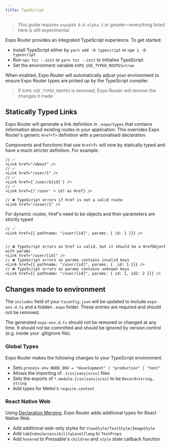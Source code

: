 ```yaml
---
title: TypeScript
---
```


> This guide requires `expo@49.0.0-alpha.3` or greater––everything listed here is still experimental.

Expo Router provides an integrated TypeScript experience. To get started:

- Install TypeScript either by `yarn add -D typescript` or `npm i -D typescript`
- Run `npx tsc --init` or `yarn tsc --init` to initialise TypeScript
- Set the environment variable `EXPO_USE_TYPED_ROUTES=true`

When enabled, Expo Router will automatically adjust your environment to ensure Expo Router types are picked up by the TypeScript compiler.

> If `EXPO_USE_TYPED_ROUTES` is removed, Expo Router will remove the changes it made

## Statically Typed Links

Expo Router will generate a link definition in `.expo/types` that contains information about existing routes in your application. This overrides Expo Router's generic `Href<T>` definition with a personalised declaration.

Components and functions that use `Href<T>` will now by statically typed and have a much stricter definition. For example:

```
// ✅
<Link href="/about" />
// ✅
<Link href="/user/1" />
// ✅
<Link href={`/user/${id}`} />
// ✅
<Link href={('/user' + id) as Href} />

// ❌ TypeScript errors if href is not a valid route
<Link href="/usser/1" />
```

For dynamic routes, Href's need to be objects and their parameters are strictly typed

```
// ✅
<Link href={{ pathname: "/user/[id]", params: { id: 1 }}} />


// ❌ TypeScript errors as href is valid, but it should be a HrefObject with params
<Link href="/user/[id]" />
// ❌ TypeScript errors as params contains invalid keys
<Link href={{ pathname: "/user/[id]", params: { _id: 1 }}} />
// ❌ TypeScript errors as params contains unknown keys
<Link href={{ pathname: "/user/[id]", params: { id: 1, id2: 2 }}} />
```

## Changes made to environment

The `includes` field of your `tsconfig.json` will be updated to include `expo-env.d.ts` and a hidden `.expo` folder. These entries are required and should not be removed.

The generated `expo-env.d.ts` should not be removed or changed at any time. It should not be committed and should be ignored by version control (e.g. inside your .gitignore file).

### Global Types

Expo Router makes the following changes to your TypeScript environment.

- Sets `process.env.NODE_ENV = "development" | "production" | "test"`
- Allows the importing of `.[css|sass|scss]` files
- Sets the exports of `*.module.[css|sass|scss]` to be `Record<string, string`
- Add types for Metro's `require.context`

### React Native Web

Using [Declaration Merging](https://www.typescriptlang.org/docs/handbook/declaration-merging.html), Expo Router adds additional types for React Native Web.

- Add additional web-only styles for `ViewStyle/TextStyle/ImageStyle`
- Add `tabIndex`/`accessibilityLevel`/`lang` to `TextProps`
- Add `hovered` to Pressable's `children` and `style` state callback function
